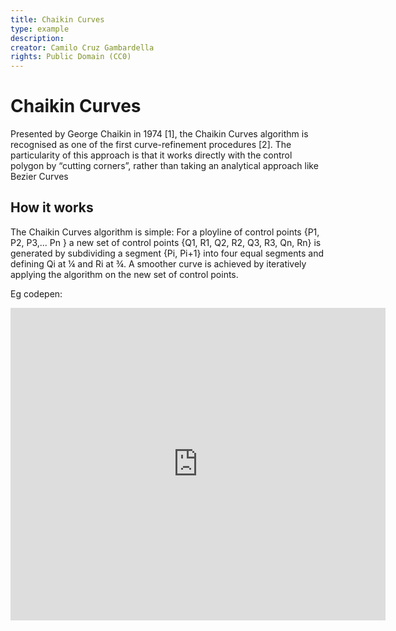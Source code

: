 ```yaml
---
title: Chaikin Curves
type: example
description:
creator: Camilo Cruz Gambardella
rights: Public Domain (CC0)
---
```


# Chaikin Curves

Presented by George Chaikin in 1974 [1], the Chaikin Curves algorithm is recognised as one of the first curve-refinement procedures [2]. The particularity of this approach is that it works directly with the control polygon by “cutting corners”, rather than taking an analytical approach like Bezier Curves

## How it works

The Chaikin Curves algorithm is simple: For a ployline of control points {P1, P2, P3,... Pn } a new set of control points {Q1, R1, Q2, R2, Q3, R3, Qn, Rn} is generated by subdividing a segment {Pi, Pi+1} into four equal segments and defining Qi at ¼ and Ri at ¾. A smoother curve is achieved by iteratively applying the algorithm on the new set of control points.

Eg codepen:
<iframe height="500" style="width: 600px" scrolling="no" title="Chaikin Curves" src="https://codepen.io/camilocruzg/embed/XWaNaaN" frameborder="no" loading="lazy" allowtransparency="true" allowfullscreen="true">
See the Pen <a href="https://codepen.io/camilocruzg/pen/XWaNaaN">
  Perlin Noise</a> by Camilo Cruz Gambardella (<a href="https://codepen.io/camilocruzg">@camilocruzg</a>)
  on <a href="https://codepen.io">CodePen</a>.</span>

  ## Variations

  ## 